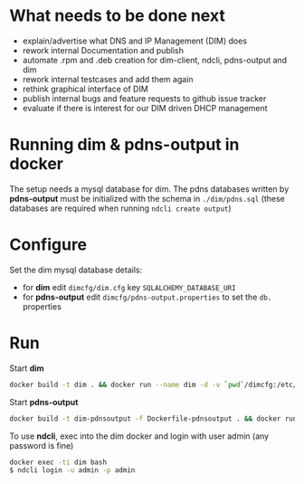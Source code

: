 # What needs to be done next
* explain/advertise what DNS and IP Management (DIM) does
* rework internal Documentation and publish
* automate .rpm and .deb creation for dim-client, ndcli, pdns-output and dim
* rework internal testcases and add them again
* rethink graphical interface of DIM
* publish internal bugs and feature requests to github issue tracker
* evaluate if there is interest for our DIM driven DHCP management

# Running dim & pdns-output in docker
The setup needs a mysql database for dim.
The pdns databases written by **pdns-output** must be initialized with the schema in `./dim/pdns.sql` (these databases are required when running `ndcli create output`)

# Configure
Set the dim mysql database details:
* for **dim** edit `dimcfg/dim.cfg` key `SQLALCHEMY_DATABASE_URI`
* for **pdns-output** edit `dimcfg/pdns-output.properties` to set the `db.` properties

# Run
Start **dim**
```bash
docker build -t dim . && docker run --name dim -d -v `pwd`/dimcfg:/etc/dim:ro dim
```
Start **pdns-output**
```bash
docker build -t dim-pdnsoutput -f Dockerfile-pdnsoutput . && docker run --name dim-pdnsoutput -v `pwd`/dimcfg:/etc/dim:ro -d dim-pdnsoutput
```
To use **ndcli**, exec into the dim docker and login with user admin (any password is fine)
```bash
docker exec -ti dim bash
$ ndcli login -u admin -p admin
```
